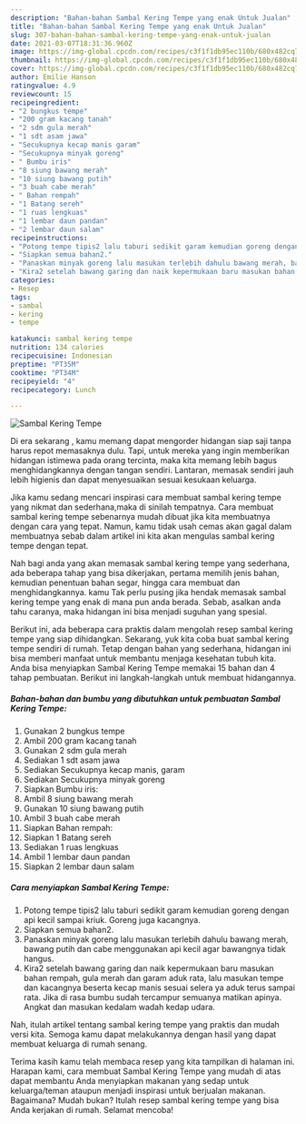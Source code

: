 ```yaml
---
description: "Bahan-bahan Sambal Kering Tempe yang enak Untuk Jualan"
title: "Bahan-bahan Sambal Kering Tempe yang enak Untuk Jualan"
slug: 307-bahan-bahan-sambal-kering-tempe-yang-enak-untuk-jualan
date: 2021-03-07T18:31:36.960Z
image: https://img-global.cpcdn.com/recipes/c3f1f1db95ec110b/680x482cq70/sambal-kering-tempe-foto-resep-utama.jpg
thumbnail: https://img-global.cpcdn.com/recipes/c3f1f1db95ec110b/680x482cq70/sambal-kering-tempe-foto-resep-utama.jpg
cover: https://img-global.cpcdn.com/recipes/c3f1f1db95ec110b/680x482cq70/sambal-kering-tempe-foto-resep-utama.jpg
author: Emilie Hanson
ratingvalue: 4.9
reviewcount: 15
recipeingredient:
- "2 bungkus tempe"
- "200 gram kacang tanah"
- "2 sdm gula merah"
- "1 sdt asam jawa"
- "Secukupnya kecap manis garam"
- "Secukupnya minyak goreng"
- " Bumbu iris"
- "8 siung bawang merah"
- "10 siung bawang putih"
- "3 buah cabe merah"
- " Bahan rempah"
- "1 Batang sereh"
- "1 ruas lengkuas"
- "1 lembar daun pandan"
- "2 lembar daun salam"
recipeinstructions:
- "Potong tempe tipis2 lalu taburi sedikit garam kemudian goreng dengan api kecil sampai kriuk. Goreng juga kacangnya."
- "Siapkan semua bahan2."
- "Panaskan minyak goreng lalu masukan terlebih dahulu bawang merah, bawang putih dan cabe menggunakan api kecil agar bawangnya tidak hangus."
- "Kira2 setelah bawang garing dan naik kepermukaan baru masukan bahan rempah, gula merah dan garam aduk rata, lalu masukan tempe dan kacangnya beserta kecap manis sesuai selera ya aduk terus sampai rata. Jika di rasa bumbu sudah tercampur semuanya matikan apinya. Angkat dan masukan kedalam wadah kedap udara."
categories:
- Resep
tags:
- sambal
- kering
- tempe

katakunci: sambal kering tempe 
nutrition: 134 calories
recipecuisine: Indonesian
preptime: "PT35M"
cooktime: "PT34M"
recipeyield: "4"
recipecategory: Lunch

---
```



![Sambal Kering Tempe](https://img-global.cpcdn.com/recipes/c3f1f1db95ec110b/680x482cq70/sambal-kering-tempe-foto-resep-utama.jpg)

Di era  sekarang , kamu memang dapat mengorder hidangan siap saji tanpa harus repot memasaknya dulu. Tapi, untuk mereka yang ingin memberikan hidangan istimewa pada orang tercinta, maka kita memang lebih bagus menghidangkannya dengan tangan sendiri. Lantaran, memasak sendiri jauh lebih higienis dan dapat menyesuaikan sesuai kesukaan keluarga.

Jika kamu sedang mencari inspirasi cara membuat sambal kering tempe yang nikmat dan sederhana,maka di sinilah tempatnya. Cara membuat sambal kering tempe  sebenarnya mudah dibuat jika kita membuatnya dengan cara yang tepat. Namun, kamu tidak usah cemas akan gagal dalam membuatnya 
sebab dalam artikel ini kita akan mengulas sambal kering tempe dengan tepat.  



Nah bagi anda yang akan memasak sambal kering tempe yang sederhana, ada beberapa tahap yang bisa dikerjakan, pertama memilih jenis bahan, kemudian penentuan bahan segar, hingga cara membuat dan menghidangkannya. kamu Tak perlu pusing jika hendak memasak sambal kering tempe yang enak di mana pun anda berada. Sebab, asalkan anda  tahu caranya, maka hidangan ini bisa menjadi suguhan yang spesial.

Berikut ini, ada beberapa cara praktis  dalam mengolah resep sambal kering tempe yang siap dihidangkan. Sekarang, yuk kita coba buat sambal kering tempe sendiri di rumah. Tetap dengan bahan yang sederhana, hidangan ini bisa memberi manfaat untuk membantu menjaga kesehatan tubuh kita. Anda bisa menyiapkan Sambal Kering Tempe memakai 15 bahan dan 4 tahap pembuatan. Berikut ini langkah-langkah untuk membuat hidangannya.

<!--inarticleads1-->

##### Bahan-bahan dan bumbu yang dibutuhkan untuk pembuatan Sambal Kering Tempe:

1. Gunakan 2 bungkus tempe
1. Ambil 200 gram kacang tanah
1. Gunakan 2 sdm gula merah
1. Sediakan 1 sdt asam jawa
1. Sediakan Secukupnya kecap manis, garam
1. Sediakan Secukupnya minyak goreng
1. Siapkan  Bumbu iris:
1. Ambil 8 siung bawang merah
1. Gunakan 10 siung bawang putih
1. Ambil 3 buah cabe merah
1. Siapkan  Bahan rempah:
1. Siapkan 1 Batang sereh
1. Sediakan 1 ruas lengkuas
1. Ambil 1 lembar daun pandan
1. Siapkan 2 lembar daun salam




<!--inarticleads2-->

##### Cara menyiapkan Sambal Kering Tempe:

1. Potong tempe tipis2 lalu taburi sedikit garam kemudian goreng dengan api kecil sampai kriuk. Goreng juga kacangnya.
1. Siapkan semua bahan2.
1. Panaskan minyak goreng lalu masukan terlebih dahulu bawang merah, bawang putih dan cabe menggunakan api kecil agar bawangnya tidak hangus.
1. Kira2 setelah bawang garing dan naik kepermukaan baru masukan bahan rempah, gula merah dan garam aduk rata, lalu masukan tempe dan kacangnya beserta kecap manis sesuai selera ya aduk terus sampai rata. Jika di rasa bumbu sudah tercampur semuanya matikan apinya. Angkat dan masukan kedalam wadah kedap udara.




Nah, itulah artikel tentang  sambal kering tempe  yang praktis dan mudah versi kita. Semoga kamu dapat melakukannya dengan hasil yang dapat membuat keluarga di rumah senang. 

Terima kasih kamu telah membaca resep yang kita tampilkan di halaman ini. Harapan kami, cara membuat  Sambal Kering Tempe yang mudah di atas dapat membantu Anda menyiapkan makanan yang sedap untuk keluarga/teman ataupun menjadi inspirasi untuk berjualan makanan. Bagaimana? Mudah bukan? Itulah resep sambal kering tempe yang bisa Anda kerjakan di rumah. Selamat mencoba!

